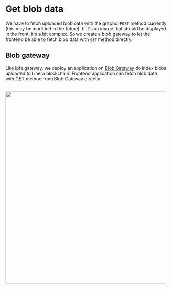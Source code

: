 # Get blob data

We have to fetch uploaded blob data with the graphql `POST` method currently (this may be modified in the future). If it's an image that should be displayed in the front, it's a bit complex. So we create a blob gateway to let the frontend be able to fetch blob data with `GET` method directly.

## Blob gateway

Like ipfs.gateway, we deploy an application on [Blob Gateway](https://testnet-conway.blobgateway.com) do index blobs uploaded to Linera blockchain. Frontend application can fetch blob data with GET method from Blob Gateway directly.

<br>
<center>
<kbd>
  <img src="https://raw.githubusercontent.com/respeer-ai/docs/refs/heads/master/docs/assets/3-2-1.png" style="max-height:100%; height: 600px; width: auto; display: block;" />
</kbd>
</center>
